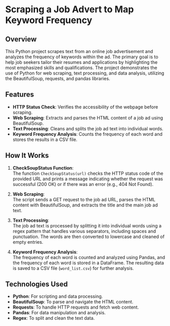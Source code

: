 # Scraping a Job Advert to Map Keyword Frequency

## Overview

This Python project scrapes text from an online job advertisement and analyzes the frequency of keywords within the ad. The primary goal is to help job seekers tailor their resumes and applications by highlighting the most emphasized skills and qualifications. The project demonstrates the use of Python for web scraping, text processing, and data analysis, utilizing the BeautifulSoup, requests, and pandas libraries.

## Features

- **HTTP Status Check**: Verifies the accessibility of the webpage before scraping.
- **Web Scraping**: Extracts and parses the HTML content of a job ad using BeautifulSoup.
- **Text Processing**: Cleans and splits the job ad text into individual words.
- **Keyword Frequency Analysis**: Counts the frequency of each word and stores the results in a CSV file.

## How It Works

1. **CheckSoupStatus Function**:  
   The function `CheckSoupStatus(url)` checks the HTTP status code of the provided URL and prints a message indicating whether the request was successful (200 OK) or if there was an error (e.g., 404 Not Found).

2. **Web Scraping**:  
   The script sends a GET request to the job ad URL, parses the HTML content with BeautifulSoup, and extracts the title and the main job ad text.

3. **Text Processing**:  
   The job ad text is processed by splitting it into individual words using a regex pattern that handles various separators, including spaces and punctuation. The words are then converted to lowercase and cleaned of empty entries.

4. **Keyword Frequency Analysis**:  
   The frequency of each word is counted and analyzed using Pandas, and the frequency of each word is stored in a DataFrame. The resulting data is saved to a CSV file (`word_list.csv`) for further analysis.

## Technologies Used

- **Python**: For scripting and data processing.
- **BeautifulSoup**: To parse and navigate the HTML content.
- **Requests**: To handle HTTP requests and fetch web content.
- **Pandas**: For data manipulation and analysis.
- **Regex**: To split and clean the text data.
